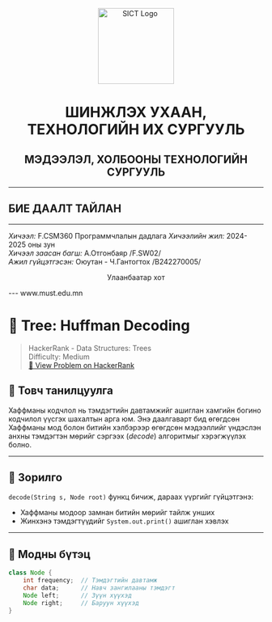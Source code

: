 <p align="center">
<img src="https://www.must.edu.mn/media/uploads/2022/08/10/image-20220810124218-2.png" alt="SICT Logo" width="150"/>
</p>
 
<h1 align="center">ШИНЖЛЭХ УХААН, ТЕХНОЛОГИЙН ИХ СУРГУУЛЬ</h1>
<h2 align="center">МЭДЭЭЛЭЛ, ХОЛБООНЫ ТЕХНОЛОГИЙН СУРГУУЛЬ</h2>
 
---
 
## БИЕ ДААЛТ ТАЙЛАН
 
---
 
*Хичээл:* F.CSM360 Программчлалын дадлага
*Хичээлийн жил:* 2024-2025 оны зун  
*Хичээл заасан багш:* А.Отгонбаяр /F.SW02/  
*Ажил гүйцэтгэсэн:* Оюутан - Ч.Гантогтох /B242270005/  
 
<p align="center">
Улаанбаатар хот  
</p>
---
www.must.edu.mn

# 🌲 Tree: Huffman Decoding

> HackerRank - Data Structures: Trees  
> Difficulty: Medium  
> [🔗 View Problem on HackerRank](https://www.hackerrank.com/challenges/tree-huffman-decoding/problem)

## 📖 Товч танилцуулга

Хаффманы кодчлол нь тэмдэгтийн давтамжийг ашиглан хамгийн богино кодчилол үүсгэх шахалтын арга юм. Энэ даалгаварт бид өгөгдсөн Хаффманы мод болон битийн хэлбэрээр өгөгдсөн мэдээллийг үндэслэн анхны тэмдэгтэн мөрийг сэргээх (*decode*) алгоритмыг хэрэгжүүлэх болно.

---

## 🎯 Зорилго

`decode(String s, Node root)` функц бичиж, дараах үүргийг гүйцэтгэнэ:

- Хаффманы модоор замнан битийн мөрийг тайлж унших
- Жинхэнэ тэмдэгтүүдийг `System.out.print()` ашиглан хэвлэх

---

## 🧱 Модны бүтэц

```java
class Node {
    int frequency;  // Тэмдэгтийн давтамж
    char data;      // Навч зангилааны тэмдэгт
    Node left;      // Зүүн хүүхэд
    Node right;     // Баруун хүүхэд
}
